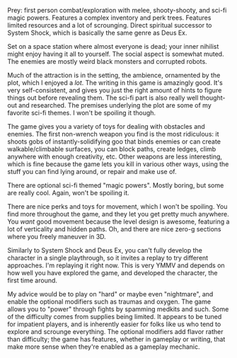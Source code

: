 Prey: first person combat/exploration with melee, shooty-shooty, and sci-fi magic powers. Features a complex inventory and perk trees. Features limited resources and a lot of scrounging. Direct spiritual successor to System Shock, which is basically the same genre as Deus Ex.

Set on a space station where almost everyone is dead; your inner nihilist might enjoy having it all to yourself. The social aspect is somewhat muted. The enemies are mostly weird black monsters and corrupted robots.

Much of the attraction is in the setting, the ambience, ornamented by the plot, which I enjoyed a _lot_. The writing in this game is amazingly good. It's very self-consistent, and gives you just the right amount of hints to figure things out before revealing them. The sci-fi part is also really well thought-out and researched. The premises underlying the plot are some of my favorite sci-fi themes. I won't be spoiling it though.

The game gives you a variety of toys for dealing with obstacles and enemies. The first non-wrench weapon you find is the most ridiculous: it shoots gobs of instantly-solidifying goo that binds enemies or can create walkable/climbable surfaces, you can block paths, create ledges, climb anywhere with enough creativity, etc. Other weapons are less interesting, which is fine because the game lets you kill in various other ways, using the stuff you can find lying around, or repair and make use of.

There are optional sci-fi themed "magic powers". Mostly boring, but some are really cool. Again, won't be spoiling it.

There are nice perks and toys for movement, which I won't be spoiling. You find more throughout the game, and they let you get pretty much anywhere. You _want_ good movement because the level design is awesome, featuring a lot of verticality and hidden paths. Oh, and there are nice zero-g sections where you freely maneuver in 3D.

Similarly to System Shock and Deus Ex, you can't fully develop the character in a single playthrough, so it invites a replay to try different approaches. I'm replaying it right now. This is very YMMV and depends on how well you have explored the game, and developed the character, the first time around.

My advice would be to play on "hard" or maybe even "nightmare", and enable the optional modifiers such as traumas and oxygen. The game allows you to "power" through fights by spamming medkits and such. Some of the difficulty comes from supplies being limited. It appears to be tuned for impatient players, and is inherently easier for folks like us who tend to explore and scrounge everything. The optional modifiers add flavor rather than difficulty; the game has features, whether in gameplay or writing, that make more sense when they're enabled as a gameplay mechanic.